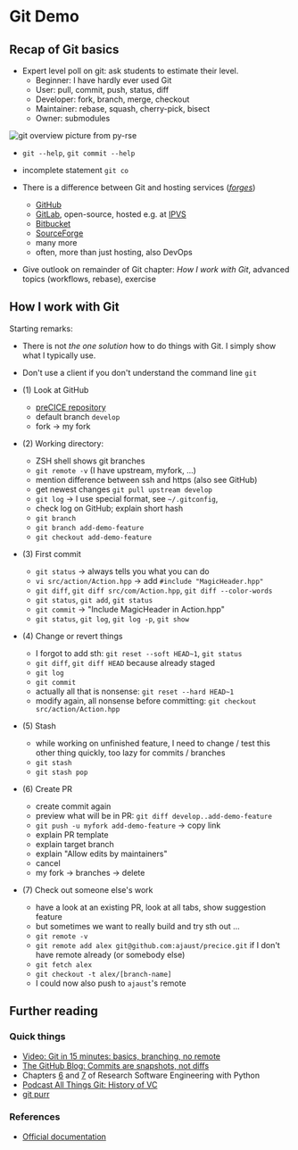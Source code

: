 # Git Demo

## Recap of Git basics

- Expert level poll on git: ask students to estimate their level.
    - Beginner: I have hardly ever used Git
    - User: pull, commit, push, status, diff
    - Developer: fork, branch, merge, checkout
    - Maintainer: rebase, squash, cherry-pick, bisect
    - Owner: submodules

![git overview picture from py-rse](https://third-bit.com/py-rse/figures/git-cmdline/git-remote.png)

- `git --help`, `git commit --help`
- incomplete statement `git co`

- There is a difference between Git and hosting services ([*forges*](https://en.wikipedia.org/wiki/Forge_(software)))
    - [GitHub](https://github.com/)
    - [GitLab](https://about.gitlab.com/), open-source, hosted e.g. at [IPVS](https://gitlab-sim.informatik.uni-stuttgart.de)
    - [Bitbucket](https://bitbucket.org/product/)
    - [SourceForge](https://sourceforge.net/)
    - many more
    - often, more than just hosting, also DevOps

- Give outlook on remainder of Git chapter: *How I work with Git*, advanced topics (workflows, rebase), exercise

## How I work with Git

Starting remarks:

- There is not *the one solution* how to do things with Git. I simply show what I typically use.
- Don't use a client if you don't understand the command line `git`

- (1) Look at GitHub
    - [preCICE repository](https://github.com/precice/precice)
    - default branch `develop`
    - fork -> my fork

- (2) Working directory:
    - ZSH shell shows git branches
    - `git remote -v` (I have upstream, myfork, ...)
    - mention difference between ssh and https (also see GitHub)
    - get newest changes `git pull upstream develop`
    - `git log` -> I use special format, see `~/.gitconfig`,
    - check log on GitHub; explain short hash
    - `git branch`
    - `git branch add-demo-feature`
    - `git checkout add-demo-feature`

- (3) First commit
    - `git status` -> always tells you what you can do
    - `vi src/action/Action.hpp` -> add `#include "MagicHeader.hpp"`
    - `git diff`, `git diff src/com/Action.hpp`, `git diff --color-words`
    - `git status`, `git add`, `git status`
    - `git commit` -> "Include MagicHeader in Action.hpp"
    - `git status`, `git log`, `git log -p`, `git show`

- (4) Change or revert things
    - I forgot to add sth: `git reset --soft HEAD~1`, `git status`
    - `git diff`, `git diff HEAD` because already staged
    - `git log`
    - `git commit`
    - actually all that is nonsense: `git reset --hard HEAD~1`
    - modify again, all nonsense before committing: `git checkout src/action/Action.hpp`

- (5) Stash
    - while working on unfinished feature, I need to change / test this other thing quickly, too lazy for commits / branches
    - `git stash`
    - `git stash pop`

- (6) Create PR
    - create commit again
    - preview what will be in PR: `git diff develop..add-demo-feature`
    - `git push -u myfork add-demo-feature` -> copy link
    - explain PR template
    - explain target branch
    - explain "Allow edits by maintainers"
    - cancel
    - my fork -> branches -> delete

- (7) Check out someone else's work
    - have a look at an existing PR, look at all tabs, show suggestion feature
    - but sometimes we want to really build and try sth out ...
    - `git remote -v`
    - `git remote add alex git@github.com:ajaust/precice.git` if I don't have remote already (or somebody else)
    - `git fetch alex`
    - `git checkout -t alex/[branch-name]`
    - I could now also push to `ajaust`'s remote

## Further reading

### Quick things

- [Video: Git in 15 minutes: basics, branching, no remote](https://www.youtube.com/watch?v=USjZcfj8yxE)
- [The GitHub Blog: Commits are snapshots, not diffs](https://github.blog/2020-12-17-commits-are-snapshots-not-diffs/)
- Chapters [6](https://third-bit.com/py-rse/git-cmdline.html) and [7](https://third-bit.com/py-rse/git-advanced.html) of Research Software Engineering with Python
- [Podcast All Things Git: History of VC](https://www.allthingsgit.com/episodes/the_history_of_vc_with_eric_sink.html)
- [git purr](https://girliemac.com/blog/2017/12/26/git-purr/)

### References

- [Official documentation](http://git-scm.com/doc)
